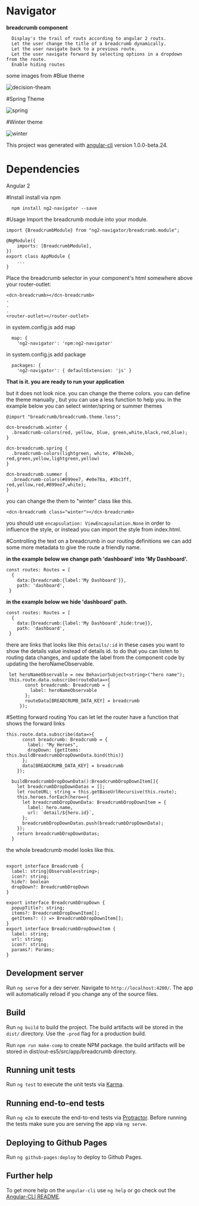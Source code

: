 # Navigator
**breadcrumb component**
 ```
   Display's the trail of routs according to angular 2 routs.
   Let the user change the title of a breadcrumb dynamically.
   Let the user navigate back to a previous route.
   Let the user navigate forward by selecting options in a dropdown from the route.
   Enable hiding routes
 ```
some images from
#Blue theme

![decision-theam](https://cloud.githubusercontent.com/assets/5977156/22293308/c21d8134-e317-11e6-94ab-daead0f015f0.jpg)

#Spring Theme

![spring](https://cloud.githubusercontent.com/assets/5977156/22293343/e35aad0e-e317-11e6-922b-d3652f2b8911.jpg)

#Winter theme

![winter](https://cloud.githubusercontent.com/assets/5977156/22293360/f255d374-e317-11e6-8eb2-6a4f16777b99.jpg)


This project was generated with [angular-cli](https://github.com/angular/angular-cli) version 1.0.0-beta.24.

# Dependencies
 Angular 2

#Install
install via npm
```
  npm install ng2-navigator --save
```
#Usage
Import the breadcrumb module into your module.
```
import {BreadcrumbModule} from "ng2-navigator/breadcrumb.module";

@NgModule({
    imports: [BreadcrumbModule],
})
export class AppModule {
    ...
}
```
Place the breadcrumb selector in your component's html somewhere above your router-outlet:
```
<dcn-breadcrumb></dcn-breadcrumb>
.
.
.
<router-outlet></router-outlet>
```
in system.config.js add map
```$xslt
  map: {
    'ng2-navigator': 'npm:ng2-navigator'
```
in system.config.js add package
```$xslt
  packages: {
    'ng2-navigator': { defaultExtension: 'js' }
```

**That is it. you are ready to run your application**

but it does not look nice.
you can change the theme colors.
you can define the theme manually , but you can use a less function to help you.
in the example below you can select winter/spring or summer themes
```$xslt
@import "breadcrumb/breadcrumb.theme.less";

dcn-breadcrumb.winter {
  .breadcrumb-colors(red, yellow, blue, green,white,black,red,blue);
}

dcn-breadcrumb.spring {
  .breadcrumb-colors(lightgreen, white, #78e2eb, red,green,yellow,lightgreen,yellow)
}

dcn-breadcrumb.summer {
  .breadcrumb-colors(#899ee7, #e0e78a, #3bc3ff, red,yellow,red,#899ee7,white);
}

```
you can change the them to "winter" class like this.
```$xslt
<dcn-breadcrumb class="winter"></dcn-breadcrumb>
```
you should use ```encapsulation: ViewEncapsulation.None```  in order to influence the style, or instead you can import the style from index.html.


#Controlling the text on a breadcrumb
in our routing definitions we can add some more metadata to give the route a friendly name.

**in the example below we change path 'dashboard' into 'My Dashboard'.** 

```$xslt
const routes: Routes = [
  {
    data:{breadcrumb:{label:'My Dashboard'}},
    path: 'dashboard',
 }
```

**in the example below we hide 'dashboard' path.**


```$xslt
const routes: Routes = [
  {
    data:{breadcrumb:{label:'My Dashboard',hide:true}},
    path: 'dashboard',
 }
```

there are links that looks like this ```details/:id```
in these cases you want to show the details value instead of details id.
to do that you can listen to routing data changes, and update the label from the component code by updating the heroNameObservable.
```$xslt
 let heroNameObservable = new BehaviorSubject<string>("hero name");
 this.route.data.subscribe(routeData=>{
       const breadcrumb: Breadcrumb = {
         label: heroNameObservable
       };
       routeData[BREADCRUMB_DATA_KEY] = breadcrumb
     });
```

#Setting forward routing
You can let let the router have a function that shows the forward links
```$xslt
this.route.data.subscribe(data=>{
      const breadcrumb: Breadcrumb = {
        label: "My Heroes",
        dropDown: {getItems: this.buildBreadcrumbDropDownData.bind(this)}
      };
      data[BREADCRUMB_DATA_KEY] = breadcrumb
    });
    
  buildBreadcrumbDropDownData():BreadcrumbDropDownItem[]{
    let breadcrumbDropDownDatas = [];
    let routeURL: string = this.getBaseUrlRecursive(this.route);
    this.heroes.forEach(hero=>{
      let breadcrumbDropDownData: BreadcrumbDropDownItem = {
        label: hero.name,
        url: `detail/${hero.id}`,
      };
      breadcrumbDropDownDatas.push(breadcrumbDropDownData);
    });
    return breadcrumbDropDownDatas;
  }

```
the whole breadcrumb model looks like this.
```$xslt

export interface Breadcrumb {
  label: string|Observable<string>;
  icon?: string;
  hide?: boolean
  dropDown?: BreadcrumbDropDown
}

export interface BreadcrumbDropDown {
  popupTitle?: string;
  items?: BreadcrumbDropDownItem[];
  getItems?: () => BreadcrumbDropDownItem[];
}
export interface BreadcrumbDropDownItem {
  label: string;
  url: string;
  icon?: string;
  params?: Params;
}
```


## Development server
Run `ng serve` for a dev server. Navigate to `http://localhost:4200/`. The app will automatically reload if you change any of the source files.

## Build

Run `ng build` to build the project. The build artifacts will be stored in the `dist/` directory. Use the `-prod` flag for a production build.

Run `npm run make-comp` to create NPM package. the build artifacts will be stored in dist/out-es5/src/app/breadcrumb directory.

## Running unit tests

Run `ng test` to execute the unit tests via [Karma](https://karma-runner.github.io).

## Running end-to-end tests

Run `ng e2e` to execute the end-to-end tests via [Protractor](http://www.protractortest.org/).
Before running the tests make sure you are serving the app via `ng serve`.

## Deploying to Github Pages

Run `ng github-pages:deploy` to deploy to Github Pages.

## Further help

To get more help on the `angular-cli` use `ng help` or go check out the [Angular-CLI README](https://github.com/angular/angular-cli/blob/master/README.md).
